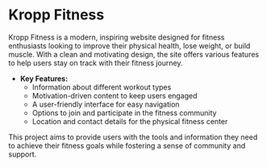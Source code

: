 # Kropp Fitness

Kropp Fitness is a modern, inspiring website designed for fitness enthusiasts looking to improve their physical health, lose weight, or build muscle. With a clean and motivating design, the site offers various features to help users stay on track with their fitness journey.

- **Key Features:**
  - Information about different workout types
  - Motivation-driven content to keep users engaged
  - A user-friendly interface for easy navigation
  - Options to join and participate in the fitness community
  - Location and contact details for the physical fitness center

This project aims to provide users with the tools and information they need to achieve their fitness goals while fostering a sense of community and support.
